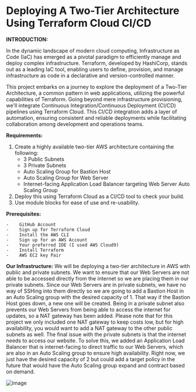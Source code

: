 # Deploying A Two-Tier Architecture Using Terraform Cloud CI/CD

**INTRODUCTION:**

In the dynamic landscape of modern cloud computing, Infrastructure as Code (IaC) has emerged as a pivotal paradigm to efficiently manage and deploy complex infrastructure. Terraform, developed by HashiCorp, stands out as a leading IaC tool, enabling users to define, provision, and manage infrastructure as code in a declarative and version-controlled manner.

This project embarks on a journey to explore the deployment of a Two-Tier Architecture, a common pattern in web applications, utilizing the powerful capabilities of Terraform. Going beyond mere infrastructure provisioning, we'll integrate Continuous Integration/Continuous Deployment (CI/CD) pipelines using Terraform Cloud. This CI/CD integration adds a layer of automation, ensuring consistent and reliable deployments while facilitating collaboration among development and operations teams.

**Requirements:**
1.	Create a highly available two-tier AWS architecture containing the following:
    -  3 Public Subnets
    -  3 Private Subnets
    -  Auto Scaling Group for Bastion Host
    -  Auto Scaling Group for Web Server
    -  Internet-facing Application Load Balancer targeting Web Server Auto Scaling Group
2.	Deploy this using Terraform Cloud as a CI/CD tool to check your build.
3.	Use module blocks for ease of use and re-usability.

**Prerequisites:**

    -    GitHub Account
    -    Sign up for Terraform Cloud
    -    Install the AWS CLI
    -    Sign up for an AWS Account
    -    Your preferred IDE (I used AWS Cloud9)
    -    Install Terraform
    -    AWS EC2 key Pair

**Our Infrastructure:**
We will be deploying a two-tier architecture in AWS with public and private subnets. We want to ensure that our Web Servers are not able to be accessed directly from the internet so we are placing them in our private subnets. Since our Web Servers are in private subnets, we have no way of SSHing into them directly so we are going to add a Bastion Host in an Auto Scaling group with the desired capacity of 1. That way if the Bastion Host goes down, a new one will be created. Being in a private subnet also prevents our Web Servers from being able to access the internet for updates, so a NAT gateway has been added. Please note that for this project we only included one NAT gateway to keep costs low, but for high availability, you would want to add a NAT gateway to the other public subnets as well. The final issue with the private subnets is that the internet needs to access our website. To solve this, we added an Application Load Balancer that is internet-facing to direct traffic to our Web Servers, which are also in an Auto Scaling group to ensure high availability. Right now, we just have the desired capacity of 2 but could add a target policy in the future that would have the Auto Scaling group expand and contract based on demand.

![image](https://github.com/amar-m-cloud/Project-1-CI-CD-Terraform-GitHub-Actions/assets/89722343/74340f33-4fe6-4100-9464-d221a8e2cd0e)

